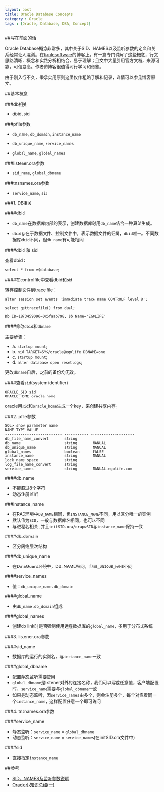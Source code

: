 ```yaml
---
layout: post
title: Oracle Database Concepts
category : Oracle
tags : [Oracle, Database, DBA, Concept]
---
```


##写在前面的话

Oracle Database概念非常多，其中关于SID、NAMES以及监听参数的定义和关系经常让人混淆。在[tianlesoftware](http://blog.csdn.net/tianlesoftware)的博客上，有一篇专门讲解了这些概念，行文思路清晰，概念和实践分析相结合，易于理解；且文中大量引用官方文档，来源可靠，可信度高。作者的博客很值得同行学习和借鉴。

由于刚入行不久，秉承实用原则这里仅作粗略了解和记录，详情可以参见博客原文。

##基本概念

###db相关

* dbid, sid

###pfile参数

* `db_name`, `db_domain`, `instance_name`

* `db_unique_name`, `service_names`

* `global_name`, `global_names`

###listener.ora参数

* `sid_name`, `global_dbname`

###tnsnames.ora参数

* `service_name`, `sid`

###1. DB相关

####dbid

* `db_name`在数据库内部的表示，创建数据库时用`db_name`结合一种算法生成。

* `dbid`存在于数据文件、控制文件中，表示数据文件的归属，`dbid`唯一。不同数据库`dbid`不同，但`db_name`有可能相同

####dbid 和 sid

查看dbid：

	select * from v$database;

####在controlfile中查看dbid和sid

转存控制文件到trace file：

	alter session set events 'immediate trace name CONTROLF level 8'; 

	select gettracefile() from dual; 

	Db ID=1873459096=0x6faab798, Db Name='EGOLIFE'

####修改`dbid`和`dbname`

主要步骤：

* a. `startup mount`;
* b. `nid TARGET=SYS/oracle@egolife DBNAME=one`
* c. `startup mount`;
* d. `alter database open resetlogs`;

更改`dbname`自后，之前的备份均无效。

####查看`sid`(system identifier)

	ORACLE_SID sid
	ORACLE_HOME oracle home

oracle用`sid`和`oracle_home`生成一个key，来创建共享内存。

###2. pfile参数

	SQL> show parameter name
	NAME TYPE VALUE
	-------------------------- ----------- --------------------
	db_file_name_convert       string
	db_name                    string       MANUAL
	db_unique_name             string       MANUAL
	global_names               boolean     	FALSE
	instance_name              string       MANUAL
	lock_name_space            string
	log_file_name_convert      string
	service_names              string       MANUAL.egolife.com
	
####db_name

* 不能超过8个字符
* 动态注册监听

###instance_name

* 在RAC环境中`DB_NAME`相同，但`INSTANCE_NAME`不同，用以区分唯一的实例
* 默认值为`SID`，一般与数据库名相同，也可以不同
* 与进程名相关 ,并且`initSID.ora/orapwSID`与`instance_name`保持一致

####db_domain

* 区分网络层次结构

####db_unique_name

* 在DataGuard环境中，DB_NAME相同，但`DB_UNIQUE_NAME`不同

####service_names

* 值：`db_unique_name.db_domain`

####global_name

* 由`db_name.db_domain`组成

####global_names

* 创建db link时是否强制使用远程数据库的`global_name`，多用于分布式系统

###3. listener.ora参数

####sid_name

* 数据库的运行的实例名，与`instance_name`一致

####global_dbname

* 配置静态监听需要使用
* `global_dbname`是listener对外的连接名称，我们可以写成任意值，客户端配置时，`service_name`需要与`global_dbname`一致
* 如果是动态监听，因`service_names`由多个，则会注册多个，每个对应着同一个`instance_name`，这样配置任意一个即可访问

###4. tnsnames.ora参数

####service_name

* 静态监听：`service_name` = `global_dbname`
* 动态监听：`service_name` = `service_names`(在initSID.ora文件中)

####sid

* 直接指定`instance_name`


##参考

 * [SID、NAMES及监听参数说明](http://blog.csdn.net/tianlesoftware)
 * [Oracle小知识总结(一)](http://blog.csdn.net/tianlesoftware/article/details/5622268)